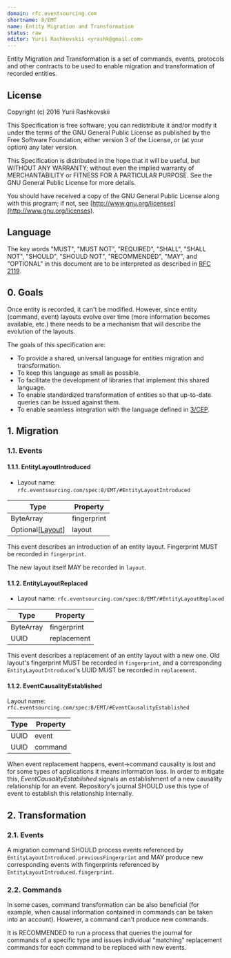 ```yaml
---
domain: rfc.eventsourcing.com
shortname: 8/EMT
name: Entity Migration and Transformation
status: raw
editor: Yurii Rashkovskii <yrashk@gmail.com>
---
```


Entity Migration and Transformation is a set of commands, events, protocols and other contracts to be used to enable migration and transformation of recorded entities.

## License

Copyright (c) 2016 Yurii Rashkovskii

This Specification is free software; you can redistribute it and/or modify it under the terms of the GNU General Public License as published by the Free Software Foundation; either version 3 of the License, or (at your option) any later version.

This Specification is distributed in the hope that it will be useful, but WITHOUT ANY WARRANTY; without even the implied warranty of MERCHANTABILITY or FITNESS FOR A PARTICULAR PURPOSE. See the GNU General Public License for more details.

You should have received a copy of the GNU General Public License along with this program; if not, see [http://www.gnu.org/licenses](http://www.gnu.org/licenses).

## Language

The key words "MUST", "MUST NOT", "REQUIRED", "SHALL", "SHALL NOT", "SHOULD", "SHOULD NOT", "RECOMMENDED", "MAY", and "OPTIONAL" in this document are to be interpreted as described in [RFC 2119](http://tools.ietf.org/html/rfc2119).

## 0. Goals

Once entity is recorded, it can't be modified. However, since entity (command, event) layouts evolve over time (more information becomes available, etc.) there needs to be a mechanism that will describe the evolution of the layouts.

The goals of this specification are:

* To provide a shared, universal language for entities migration and
  transformation.
* To keep this language as small as possible.
* To facilitate the development of libraries that implement this shared
  language.
* To enable standardized transformation of entities so that up-to-date
  queries can be issued against them.
* To enable seamless integration with the language defined in
  [3/CEP](../3/README.md).

## 1. Migration

### 1.1. Events

#### 1.1.1. EntityLayoutIntroduced <a name="EntityLayoutIntroduced"></a>

* Layout name: `rfc.eventsourcing.com/spec:8/EMT/#EntityLayoutIntroduced`

| Type                                               | Property       |
|----------------------------------------------------|----------------|
| ByteArray                                          | fingerprint    |
| Optional[[Layout](http://rfc.eventsourcing.com/spec:7/LDL/#Layout)] | layout |

This event describes an introduction of an entity layout. Fingerprint MUST be recorded in `fingerprint`.

The new layout itself MAY be recorded in `layout`.


#### 1.1.2. EntityLayoutReplaced <a name="EntityLayoutReplaced"></a>

* Layout name: `rfc.eventsourcing.com/spec:8/EMT/#EntityLayoutReplaced`

| Type      | Property       |
|-----------|----------------|
| ByteArray | fingerprint    |
| UUID      | replacement    |

This event describes a replacement of an entity layout with a new one. Old
layout's fingerprint MUST be recorded in `fingerprint`, and a corresponding
`EntityLayoutIntroduced`'s UUID MUST be recorded in `replacement`.

#### 1.1.2. EventCausalityEstablished <a name="EventCausalityEstablished"></a>

Layout name: `rfc.eventsourcing.com/spec:8/EMT/#EventCausalityEstablished`

| Type | Property |
|------|----------|
| UUID | event    |
| UUID | command  |

When event replacement happens, event->command causality is lost and for some types of applications it means information loss. In order to mitigate this, *EventCausalityEstablished* signals an establishment of a new causality relationship for an event. Repository's journal SHOULD use this type of event
to establish this relationship internally.

## 2. Transformation

### 2.1. Events

A migration command SHOULD process events referenced by `EntityLayoutIntroduced.previousFingerprint` and MAY produce new corresponding events with fingerprints referenced by `EntityLayoutIntroduced.fingerprint`.

### 2.2. Commands

In some cases, command transformation can be also beneficial (for example, when causal information contained in commands can be taken into an account). However, a command can't produce new commands.

It is RECOMMENDED to run a process that queries the journal for commands of a specific type and issues individual "matching" replacement commands for each command to be replaced with new events.
